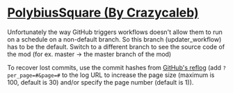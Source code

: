 # [PolybiusSquare (By Crazycaleb)](https://github.com/Crazycaleb/PolybiusSquare)

Unfortunately the way GitHub triggers workflows doesn't allow them to run on a schedule on a non-default branch. So this branch (updater_workflow) has to be the default. Switch to a different branch to see the source code of the mod (for ex. master -> the master branch of the mod)

To recover lost commits, use the commit hashes from [GitHub's reflog](https://api.github.com/repos/KtaneModules/PolybiusSquare-Crazycaleb/events) (add `?per_page=#&page=#` to the log URL to increase the page size (maximum is 100, default is 30) and/or specify the page number (default is 1)).

